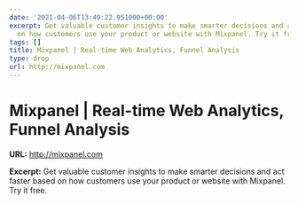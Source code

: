 ```yaml
---
date: '2021-04-06T13:40:22.951000+00:00'
excerpt: Get valuable customer insights to make smarter decisions and act faster based
  on how customers use your product or website with Mixpanel. Try it free.
tags: []
title: Mixpanel | Real-time Web Analytics, Funnel Analysis
type: drop
url: http://mixpanel.com
---
```


# Mixpanel | Real-time Web Analytics, Funnel Analysis

**URL:** http://mixpanel.com

**Excerpt:** Get valuable customer insights to make smarter decisions and act faster based on how customers use your product or website with Mixpanel. Try it free.
